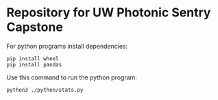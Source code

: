 # Repository for UW Photonic Sentry Capstone

For python programs install dependencies:
```
pip install wheel
pip install pandas
```
Use this command to run the python program:
```
python3 ./python/stats.py
```